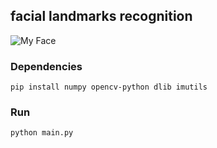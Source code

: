 ## facial landmarks recognition 

![My Face](https://i.imgur.com/7IIOka9.png)

### Dependencies 
`pip install numpy opencv-python dlib imutils`

### Run
`python main.py`
